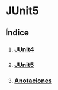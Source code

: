 # JUnit5
## Índice

1. ### [JUnit4](./JUnit4.md)
2. ### [JUnit5](./JUnit5.md)
3. ### [Anotaciones](./anotacionesJUnit.md)

